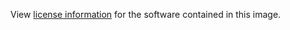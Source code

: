 View [license information](https://github.com/ExpressGateway/express-gateway/blob/master/LICENSE) for the software contained in this image.
